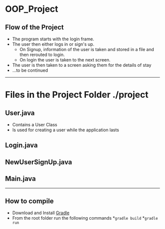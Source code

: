 # OOP_Project

## Flow of the Project

* The program starts with the login frame.
* The user then either logs in or sign's up.
  * On Signup, information of the user is taken and stored in a file and then rerouted to login.
  * On login the user is taken to the next screen.
* The user is then taken to a screen asking them for the details of stay
* ...to be continued

---

# Files in the Project Folder **./project**

## User.java
* Contains a User Class
* Is used for creating a user while the application lasts

## Login.java

## NewUserSignUp.java

## Main.java

---

## How to compile

* Download and Install [Gradle][1]
* From the root folder run the following commands
    *`gradle build`
    *`gradle run`
    
    
[1]: https://gradle.org/install/

